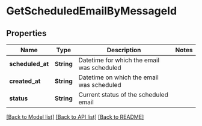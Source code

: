 # GetScheduledEmailByMessageId

## Properties

Name | Type | Description | Notes
------------ | ------------- | ------------- | -------------
**scheduled_at** | **String** | Datetime for which the email was scheduled | 
**created_at** | **String** | Datetime on which the email was scheduled | 
**status** | **String** | Current status of the scheduled email | 

[[Back to Model list]](../README.md#documentation-for-models) [[Back to API list]](../README.md#documentation-for-api-endpoints) [[Back to README]](../README.md)


